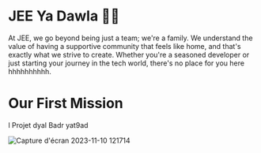 # JEE Ya Dawla 👩‍💻
At JEE, we go beyond being just a team; we're a family. We understand the value of having a supportive community that feels like home, and that's exactly what we strive to create. Whether you're a seasoned developer or just starting your journey in the tech world, there's no place for you here hhhhhhhhhh.

# Our First Mission
l Projet dyal Badr yat9ad


![Capture d'écran 2023-11-10 121714](https://github.com/Jee-on-fire/.github/assets/56237310/79359dcb-6683-43bf-9b0c-d2b836c34216)

